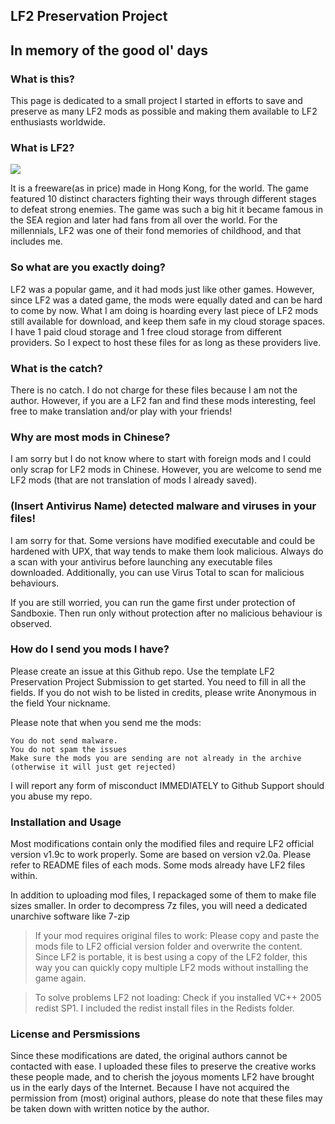 ## LF2 Preservation Project
## In memory of the good ol' days

### What is this?

This page is dedicated to a small project I started in efforts to save and preserve as many LF2 mods as possible and making them available to LF2 enthusiasts worldwide.

### What is LF2?
![](https://lf2.net/lf2_pic/7.gif)

It is a freeware(as in price) made in Hong Kong, for the world. The game featured 10 distinct characters fighting their ways through different stages to defeat strong enemies. The game was such a big hit it became famous in the SEA region and later had fans from all over the world. For the millennials, LF2 was one of their fond memories of childhood, and that includes me.

### So what are you exactly doing?

LF2 was a popular game, and it had mods just like other games. However, since LF2 was a dated game, the mods were equally dated and can be hard to come by now. What I am doing is hoarding every last piece of LF2 mods still available for download, and keep them safe in my cloud storage spaces. I have 1 paid cloud storage and 1 free cloud storage from different providers. So I expect to host these files for as long as these providers live.

### What is the catch?

There is no catch. I do not charge for these files because I am not the author. However, if you are a LF2 fan and find these mods interesting, feel free to make translation and/or play with your friends!

### Why are most mods in Chinese?

I am sorry but I do not know where to start with foreign mods and I could only scrap for LF2 mods in Chinese. However, you are welcome to send me LF2 mods (that are not translation of mods I already saved).

### (Insert Antivirus Name) detected malware and viruses in your files!

I am sorry for that. Some versions have modified executable and could be hardened with UPX, that way tends to make them look malicious. Always do a scan with your antivirus before launching any executable files downloaded. Additionally, you can use Virus Total to scan for malicious behaviours.

If you are still worried, you can run the game first under protection of Sandboxie. Then run only without protection after no malicious behaviour is observed.

### How do I send you mods I have?

Please create an issue at this Github repo. Use the template LF2 Preservation Project Submission to get started. You need to fill in all the fields. If you do not wish to be listed in credits, please write Anonymous in the field Your nickname.

Please note that when you send me the mods:

    You do not send malware.
    You do not spam the issues
    Make sure the mods you are sending are not already in the archive (otherwise it will just get rejected)

I will report any form of misconduct IMMEDIATELY to Github Support should you abuse my repo.

### Installation and Usage

Most modifications contain only the modified files and require LF2 official version v1.9c to work properly. Some are based
on version v2.0a. Please refer to README files of each mods. Some mods already have LF2 files within.

In addition to uploading mod files, I repackaged some of them to make file sizes smaller. In order to decompress 7z files, you will need a dedicated
unarchive software like 7-zip

> If your mod requires original files to work:
Please copy and paste the mods file to LF2 official version folder and overwrite the content. Since LF2 is portable,
it is best using a copy of the LF2 folder, this way you can quickly copy multiple LF2 mods without installing the game again.

> To solve problems LF2 not loading:
Check if you installed VC++ 2005 redist SP1. I included the redist install files in the Redists folder.

### License and Persmissions

Since these modifications are dated, the original authors cannot be contacted with ease. I uploaded these files to
preserve the creative works these people made, and to cherish the joyous moments LF2 have brought us in the early days
of the Internet. Because I have not acquired the permission from (most) original authors, please do note that these files may
be taken down with written notice by the author.
